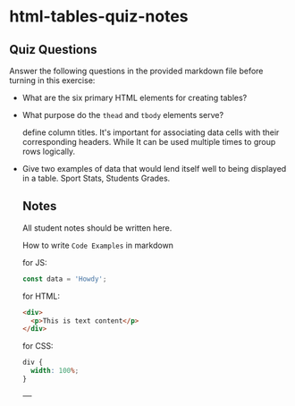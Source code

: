 # html-tables-quiz-notes

## Quiz Questions

Answer the following questions in the provided markdown file before turning in this exercise:

- What are the six primary HTML elements for creating tables? <table><tr><thead><td><tbody><tfoot>

- What purpose do the `thead` and `tbody` elements serve?<Thead> define column titles. It's important for associating data cells with their corresponding headers. While <tbody> It can be used multiple times to group rows logically.

- Give two examples of data that would lend itself well to being displayed in a table. Sport Stats, Students Grades.

## Notes

All student notes should be written here.

How to write `Code Examples` in markdown

for JS:

```javascript
const data = 'Howdy';
```

for HTML:

```html
<div>
  <p>This is text content</p>
</div>
```

for CSS:

```css
div {
  width: 100%;
}
```
